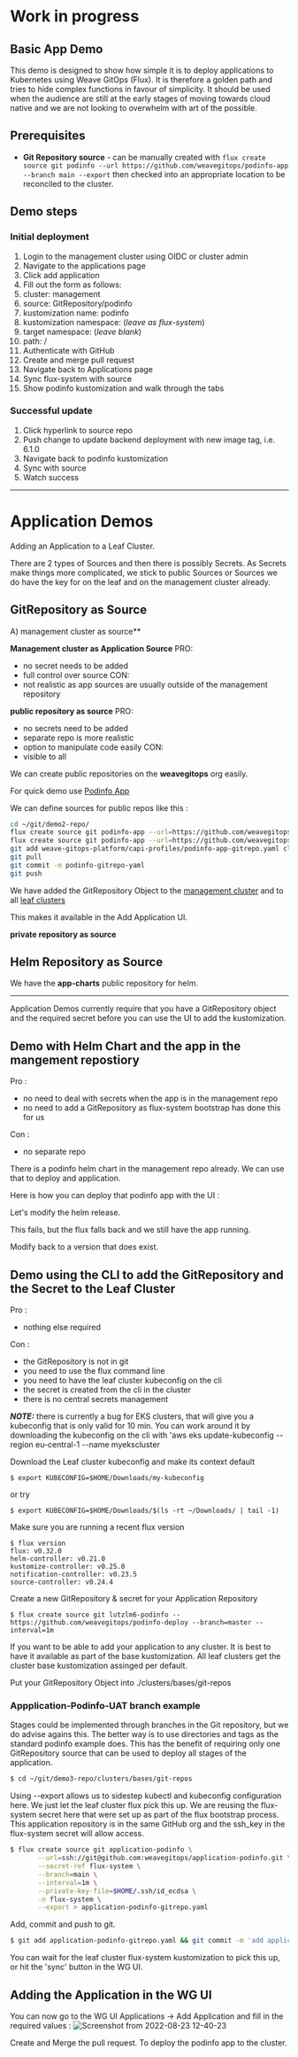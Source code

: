 # Work in progress

## Basic App Demo
This demo is designed to show how simple it is to deploy applications to Kubernetes using Weave GitOps (Flux). It is therefore a 
golden path and tries to hide complex functions in favour of simplicity. It should be used when the audience are still at the early stages of
moving towards cloud native and we are not looking to overwhelm with
art of the possible.

## Prerequisites
- **Git Repository source** - can be manually created with `flux create source git podinfo --url https://github.com/weavegitops/podinfo-app --branch main --export`
then checked into an appropriate location to be reconciled to the cluster.

## Demo steps

### Initial deployment

1. Login to the management cluster using OIDC or cluster admin
1. Navigate to the applications page
1. Click add application
1. Fill out the form as follows:
  1.  cluster: management
  1.  source: GitRepository/podinfo
  1.  kustomization name: podinfo
  1.  kustomization namespace: (*leave as flux-system*)
  1.  target namespace: (*leave blank*)
  1.  path: \/
1. Authenticate with GitHub
1. Create and merge pull request
1. Navigate back to Applications page
1. Sync flux-system with source
1. Show podinfo kustomization and walk through the tabs

### Successful update
1. Click hyperlink to source repo
1. Push change to update backend deployment with new image tag, i.e. 6.1.0
1. Navigate back to podinfo kustomization
1. Sync with source
1. Watch success

---

# Application Demos

Adding an Application to a Leaf Cluster.

There are 2 types of Sources and then there is possibly Secrets. As Secrets make things more complicated, we stick to public Sources or Sources we do have the key for on the leaf and on the management cluster already.

## GitRepository as Source

A) management cluster as source**

**Management cluster as Application Source**
PRO: 
- no secret needs to be added
- full control over source
CON: 
- not realistic as app sources are usually outside of the management repository

**public repository as source**
PRO: 
- no secrets need to be added
- separate repo is more realistic
- option to manipulate code easily
CON: 
- visible to all

We can create public repositories on the **weavegitops** org easily.

For quick demo use [Podinfo App](https://github.com/weavegitops/podinfo-app) 

We can define sources for public repos like this :
```bash
cd ~/git/demo2-repo/
flux create source git podinfo-app --url=https://github.com/weavegitops/podinfo-app.git --branch=main --interval=5m -n flux-system --export >> clusters/bases/sources/podinfo-app-gitrepo.yaml
flux create source git podinfo-app --url=https://github.com/weavegitops/podinfo-app.git --branch=main --interval=5m -n flux-system --export >> weave-gitops-platform/capi-profiles/podinfo-app-gitrepo.yaml
git add weave-gitops-platform/capi-profiles/podinfo-app-gitrepo.yaml clusters/bases/sources/podinfo-app-gitrepo.yaml
git pull
git commit -m podinfo-gitrepo-yaml
git push
```

We have added the GitRepository Object to the [management cluster](https://github.com/weavegitops/demo2-repo/blob/main/weave-gitops-platform/capi-profiles/podinfo-app-gitrepo.yaml) and to all [leaf clusters](https://github.com/weavegitops/demo2-repo/blob/main/clusters/bases/sources/podinfo-app-gitrepo.yaml)

This makes it available in the Add Application UI.


**private repository as source**


## Helm Repository as Source

We have the **app-charts** public repository for helm.

-------


Application Demos currently require that you have a GitRepository object and the required secret before you can use the UI to add the kustomization.

## Demo with Helm Chart and the app in the mangement repostiory

Pro :
- no need to deal with secrets when the app is in the management repo
- no need to add a GitRepository as flux-system bootstrap has done this for us

Con : 
- no separate repo

There is a podinfo helm chart in the management repo already. We can use that to deploy and application. 

Here is how you can deploy that podinfo app with the UI : 

Let's modify the helm release.

This fails, but the flux falls back and we still have the app running.

Modify back to a version that does exist. 


## Demo using the CLI to add the GitRepository and the Secret to the Leaf Cluster

Pro : 
- nothing else required

Con : 
- the GitRepository is not in git
- you need to use the flux command line
- you need to have the leaf cluster kubeconfig on the cli
- the secret is created from the cli in the cluster
- there is no central secrets management

**_NOTE:_** there is currently a bug for EKS clusters, that will give you a kubeconfig that is only valid for 10 min. You can work around it by downloading the kubeconfig on the cli with 'aws eks update-kubeconfig --region eu-central-1 --name myekscluster

Download the Leaf cluster kubeconfig and make its context default
```
$ export KUBECONFIG=$HOME/Downloads/my-kubeconfig
```
or try 
```
$ export KUBECONFIG=$HOME/Downloads/$(ls -rt ~/Downloads/ | tail -1)
```

Make sure you are running a recent flux version
```
$ flux version
flux: v0.32.0
helm-controller: v0.21.0
kustomize-controller: v0.25.0
notification-controller: v0.23.5
source-controller: v0.24.4
```

Create a new GitRepository & secret for your Application Repository
```
$ flux create source git lutzlm6-podinfo --https://github.com/weavegitops/podinfo-deploy --branch=master --interval=1m 
```

If you want to be able to add your application to any cluster. It is best to have it available as part of the base kustomization. All leaf clusters get the cluster base kustomization assinged per default. 

Put your GitRepository Object into ./clusters/bases/git-repos

### Appplication-Podinfo-UAT branch example 

Stages could be implemented through branches in the Git repository, but we do advise agains this. The better way is to use directories and tags as the standard podinfo example does. This has the benefit of requiring only one GitRepository source that can be used to deploy all stages of the application.

```bash
$ cd ~/git/demo3-repo/clusters/bases/git-repos
```

Using --export allows us to sidestep kubectl and kubeconfig configuration here. We just let the leaf cluster flux pick this up. 
We are reusing the flux-system secret here that were set up as part of the flux bootstrap process. This application repository is in the same GitHub org and the ssh_key in the flux-system secret will allow access.

```bash
$ flux create source git application-podinfo \
       --url=ssh://git@github.com:weavegitops/application-podinfo.git \
       --secret-ref flux-system \
       --branch=main \
       --interval=1m \
       --private-key-file=$HOME/.ssh/id_ecdsa \
       -n flux-system \
       --export > application-podinfo-gitrepo.yaml
```

Add, commit and push to git.

```bash
$ git add application-podinfo-gitrepo.yaml && git commit -m 'add application-podinfo-gitrepo.yaml' && git push
```

You can wait for the leaf cluster flux-system kustomization to pick this up, or hit the 'sync' button in the WG UI.

## Adding the Application in the WG UI

You can now go to the WG UI Applications -> Add Application and fill in the required values : 
![Screenshot from 2022-08-23 12-40-23](https://user-images.githubusercontent.com/2788194/186138591-3f2ea82c-f4d6-4189-aa3d-489dbd3fca37.png)

Create and Merge the pull request. To deploy the podinfo app to the cluster.

